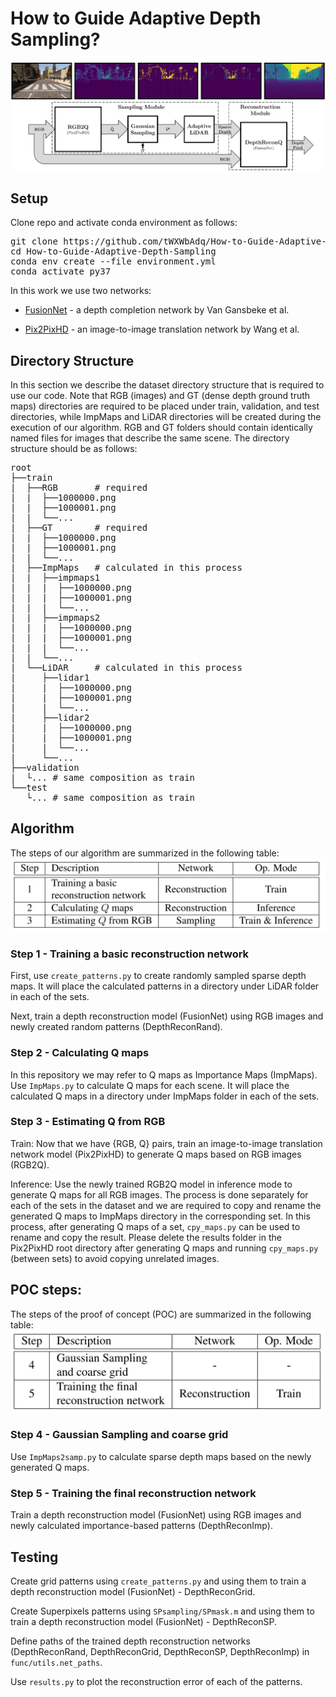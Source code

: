 # How to Guide Adaptive Depth Sampling?

![picture](git_imgs/method.png)

## Setup
Clone repo and activate conda environment as follows:
<pre>
git clone https://github.com/tWXWbAdq/How-to-Guide-Adaptive-Depth-Sampling.git
cd How-to-Guide-Adaptive-Depth-Sampling
conda env create --file environment.yml
conda activate py37
</pre>

In this work we use two networks:

* [FusionNet](https://github.com/wvangansbeke/Sparse-Depth-Completion) - a depth completion network by Van Gansbeke et al.

* [Pix2PixHD](https://github.com/NVIDIA/pix2pixHD) - an image-to-image translation network by Wang et al.


## Directory Structure
In this section we describe the dataset directory structure that is required to use our code. Note that RGB (images) and GT (dense depth ground truth maps) directories are required to be placed under train, validation, and test directories, while ImpMaps and LiDAR directories will be created during the execution of our algorithm. RGB and GT folders should contain identically named files for images that describe the same scene. The directory structure should be as follows:
<pre>
root
├──train
|  ├──RGB       # required
|  |  ├──1000000.png
|  |  ├──1000001.png
|  |  └──...
|  ├──GT        # required
|  |  ├──1000000.png
|  |  ├──1000001.png
|  |  └──...     
|  ├──ImpMaps   # calculated in this process
|  |  ├──impmaps1
|  |  |  ├──1000000.png
|  |  |  ├──1000001.png
|  |  |  └──...
|  |  ├──impmaps2
|  |  |  ├──1000000.png
|  |  |  ├──1000001.png
|  |  |  └──...
|  |  └──...
|  └──LiDAR     # calculated in this process
|     ├──lidar1
|     |  ├──1000000.png
|     |  ├──1000001.png
|     |  └──...
|     ├──lidar2
|     |  ├──1000000.png
|     |  ├──1000001.png
|     |  └──...
|     └──...
├──validation
|  └... # same composition as train
└──test
   └... # same composition as train
</pre>

## Algorithm
The steps of our algorithm are summarized in the following table:
![picture](git_imgs/steps_alg.png)

### Step 1 - Training a basic reconstruction network
First, use `create_patterns.py` to create randomly sampled sparse depth maps. It will place the calculated patterns in a directory under LiDAR folder in each of the sets.

Next, train a depth reconstruction model (FusionNet) using RGB images and newly created random patterns (DepthReconRand).

### Step 2 - Calculating Q maps
In this repository we may refer to Q maps as Importance Maps (ImpMaps). Use `ImpMaps.py` to calculate Q maps for each scene. It will place the calculated Q maps in a directory under ImpMaps folder in each of the sets.

### Step 3 - Estimating Q from RGB
Train: Now that we have {RGB, Q} pairs, train an image-to-image translation network model (Pix2PixHD) to generate Q maps based on RGB images (RGB2Q).

Inference: Use the newly trained RGB2Q model in inference mode to generate Q maps for all RGB images. The process is done separately for each of the sets in the dataset and we are required to copy and rename the generated Q maps to ImpMaps directory in the corresponding set. In this process, after generating Q maps of a set, `cpy_maps.py` can be used to rename and copy the result. Please delete the results folder in the Pix2PixHD root directory after generating Q maps and running `cpy_maps.py` (between sets) to avoid copying unrelated images.

## POC steps:
The steps of the proof of concept (POC) are summarized in the following table:
![picture](git_imgs/steps_poc.png)

### Step 4 - Gaussian Sampling and coarse grid
Use `ImpMaps2samp.py` to calculate sparse depth maps based on the newly generated Q maps.

### Step 5 - Training the final reconstruction network
Train a depth reconstruction model (FusionNet) using RGB images and newly calculated importance-based patterns (DepthReconImp).

## Testing
Create grid patterns using `create_patterns.py` and using them to train a depth reconstruction model (FusionNet) - DepthReconGrid.

Create Superpixels patterns using `SPsampling/SPmask.m` and using them to train a depth reconstruction model (FusionNet) - DepthReconSP.

Define paths of the trained depth reconstruction networks (DepthReconRand, DepthReconGrid, DepthReconSP, DepthReconImp) in `func/utils.net_paths`.

Use `results.py` to plot the reconstruction error of each of the patterns.
